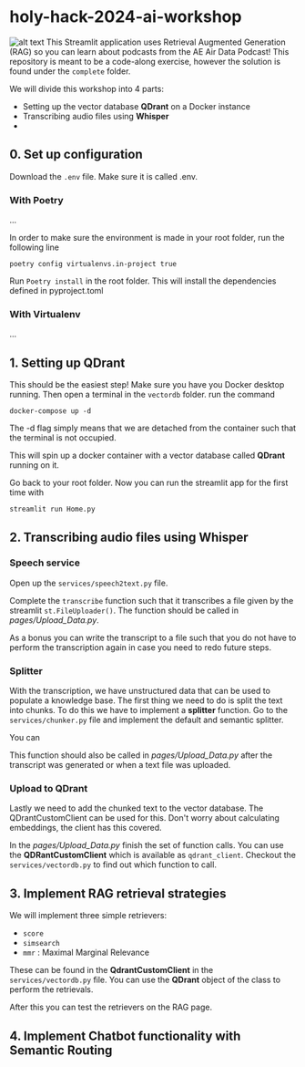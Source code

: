 # holy-hack-2024-ai-workshop
![alt text](http://url/to/img.png)
This Streamlit application uses Retrieval Augmented Generation (RAG) so you can learn about podcasts from the AE Air Data Podcast!
This repository is meant to be a code-along exercise, however the solution is found under the `complete` folder.

We will divide this workshop into 4 parts:

- Setting up the vector database **QDrant** on a Docker instance
- Transcribing audio files using **Whisper**
- 

## 0. Set up configuration
Download the `.env` file. Make sure it is called .env.

### With Poetry 
...

In order to make sure the environment is made in your root folder, run the following line

`poetry config virtualenvs.in-project true`

Run `Poetry install` in the root folder. This will install the dependencies defined in pyproject.toml

### With Virtualenv
...


## 1. Setting up QDrant
This should be the easiest step! Make sure you have you Docker desktop running.
Then open a terminal in the `vectordb` folder.
run the command

`docker-compose up -d`

The -d flag simply means that we are detached from the container such that the terminal is not occupied.

This will spin up a docker container with a vector database called **QDrant** running on it.

Go back to your root folder. Now you can run the streamlit app for the first time with

`streamlit run Home.py`

## 2. Transcribing audio files using **Whisper**

### Speech service

Open up the `services/speech2text.py` file.

Complete the `transcribe` function such that it transcribes a file given by the streamlit `st.FileUploader()`.
The function should be called in *pages/Upload_Data.py*.

As a bonus you can write the transcript to a file such that you do not have to perform the transcription again in case you need to redo future steps.

### Splitter

With the transcription, we have unstructured data that can be used to populate a knowledge base.
The first thing we need to do is split the text into chunks.
To do this we have to implement a **splitter** function.
Go to the `services/chunker.py` file and implement the default and semantic splitter.

You can 

This function should also be called in *pages/Upload_Data.py* after the transcript was generated or when a text file was uploaded.

### Upload to QDrant

Lastly we need to add the chunked text to the vector database. The QDrantCustomClient can be used for this. 
Don't worry about calculating embeddings, the client has this covered.

In the *pages/Upload_Data.py* finish the set of function calls. You can use the **QDRantCustomClient** which is available as `qdrant_client`. Checkout the `services/vectordb.py` to find out which function to call.

## 3. Implement RAG retrieval strategies

We will implement three simple retrievers:
- `score`
- `simsearch`
- `mmr` : Maximal Marginal Relevance

These can be found in the **QdrantCustomClient** in the `services/vectordb.py` file.
You can use the **QDrant** object of the class to perform the retrievals.

After this you can test the retrievers on the RAG page.

## 4. Implement Chatbot functionality with **Semantic Routing**


